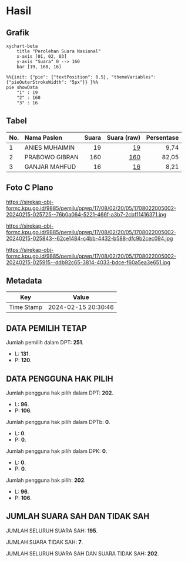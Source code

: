 # Hasil

## Grafik

```mermaid
xychart-beta
    title "Perolehan Suara Nasional"
    x-axis [01, 02, 03]
    y-axis "Suara" 0 --> 160
    bar [19, 160, 16]
```

```mermaid
%%{init: {"pie": {"textPosition": 0.5}, "themeVariables": {"pieOuterStrokeWidth": "5px"}} }%%
pie showData
    "1" : 19
    "2" : 160
    "3" : 16
```

## Tabel

| No. | Nama Paslon    | Suara | Suara (raw) | Persentase |
|:--- |:-------------- | -----:| -----------:| ----------:|
| 1   | ANIES MUHAIMIN | 19    | [19][p-1]   | 9,74       |
| 2   | PRABOWO GIBRAN | 160   | [160][p-2]  | 82,05      |
| 3   | GANJAR MAHFUD  | 16    | [16][p-3]   | 8,21       |


[p-1]: https://github.com/gigit-pemilu/pemilu-2024/blob/main/pilpres/hitung-suara/sub/17-bengkulu/sub/08-kepahiang/sub/02-ujan-mas/sub/2005-suro-ilir/sub/002-tps/sub/paslon-1.txt
[p-2]: https://github.com/gigit-pemilu/pemilu-2024/blob/main/pilpres/hitung-suara/sub/17-bengkulu/sub/08-kepahiang/sub/02-ujan-mas/sub/2005-suro-ilir/sub/002-tps/sub/paslon-2.txt
[p-3]: https://github.com/gigit-pemilu/pemilu-2024/blob/main/pilpres/hitung-suara/sub/17-bengkulu/sub/08-kepahiang/sub/02-ujan-mas/sub/2005-suro-ilir/sub/002-tps/sub/paslon-3.txt

## Foto C Plano

https://sirekap-obj-formc.kpu.go.id/9885/pemilu/ppwp/17/08/02/20/05/1708022005002-20240215-025725--76b0a064-5221-466f-a3b7-2cbf11416371.jpg

https://sirekap-obj-formc.kpu.go.id/9885/pemilu/ppwp/17/08/02/20/05/1708022005002-20240215-025843--62ce1484-c4bb-4432-b588-dfc9b2cec094.jpg

https://sirekap-obj-formc.kpu.go.id/9885/pemilu/ppwp/17/08/02/20/05/1708022005002-20240215-025915--ddb92c65-3814-4033-bdce-f60a5ea3e651.jpg


## Metadata

| Key        | Value               |
| ---------- | ------------------- |
| Time Stamp | 2024-02-15 20:30:46 |


## DATA PEMILIH TETAP

Jumlah pemilih dalam DPT: **251**.
 * L: **131**.
 * P: **120**.

## DATA PENGGUNA HAK PILIH

Jumlah pengguna hak pilih dalam DPT: **202**.
 * L: **96**.
 * P: **106**.

Jumlah pengguna hak pilih dalam DPTb: **0**.
 * L: **0**.
 * P: **0**.

Jumlah pengguna hak pilih dalam DPK: **0**.
 * L: **0**.
 * P: **0**.

Jumlah pengguna hak pilih: **202**.
 * L: **96**.
 * P: **106**.

## JUMLAH SUARA SAH DAN TIDAK SAH

JUMLAH SELURUH SUARA SAH: **195**.

JUMLAH SUARA TIDAK SAH: **7**.

JUMLAH SELURUH SUARA SAH DAN SUARA TIDAK SAH: **202**.


